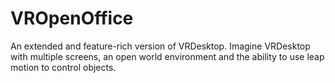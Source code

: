 # VROpenOffice
An extended and feature-rich version of VRDesktop. Imagine VRDesktop with multiple screens, an open world environment and the ability to use leap motion to control objects. 
